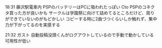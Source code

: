 18:31 藤沢駅電車内
PSPのバッテリーはPCに吸われたっぽい
Cto PSPのコネクタ買った方が良いかも
サークルは学園祭に向けて詰めてるところだけど、周りができていないのがもどかしい
コピーする時に2曲づつくらいしか触れず、集中力が下がってるのを実感する

21:32 ガスト
自動投稿没頭くんがログアウトしているので手動で動かしている
可用性が低い